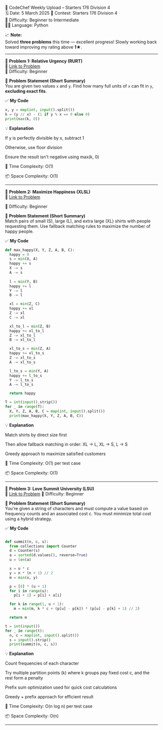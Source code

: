 🚀 CodeChef Weekly Upload – Starters 176 Division 4  
🗓️ Date: 5 March 2025 
📁 Contest: Starters 176 Division 4  
🎯 Difficulty: Beginner to Intermediate  
👨‍💻 Language: Python  

📈 **Note:**  
Solved **three problems** this time — excellent progress! Slowly working back toward improving my rating above **1★**.

---

🧩 **Problem 1: Relative Urgency (RURT)**  
🔗 [Link to Problem](https://www.codechef.com/problems/RURT)  
🚩 Difficulty: Beginner  

📝 **Problem Statement (Short Summary)**  
You are given two values `x` and `y`. Find how many full units of `x` can fit in `y`, **excluding exact fits**.

✅ **My Code**
```python
x, y = map(int, input().split())
k = (y // x) - (1 if y % x == 0 else 0)
print(max(k, 0))
```
💡 **Explanation**

If y is perfectly divisible by x, subtract 1

Otherwise, use floor division

Ensure the result isn't negative using max(k, 0)

🧠 Time Complexity: O(1)

📦 Space Complexity: O(1)

---

🧩 **Problem 2: Maximize Happiness (XLSL)**  
🔗 [Link to Problem](https://www.codechef.com/problems/XLSL)

🚩 Difficulty: Beginner  

📝 **Problem Statement (Short Summary)**  
Match pairs of small (S), large (L), and extra large (XL) shirts with people requesting them.
Use fallback matching rules to maximize the number of happy people.

✅ **My Code**
```python
def max_happy(X, Y, Z, A, B, C):
  happy = 0
  s = min(X, A)
  happy += s
  X -= s
  A -= s
  
  l = min(Y, B)
  happy += l
  Y -= l
  B -= l 

  xl = min(Z, C)
  happy += xl
  Z -= xl
  C -= xl

  xl_to_l = min(Z, B)
  happy += xl_to_l
  Z -= xl_to_l
  B -= xl_to_l

  xl_to_s = min(Z, A)
  happy += xl_to_s
  Z -= xl_to_s
  A -= xl_to_s

  l_to_s = min(Y, A)
  happy += l_to_s
  Y -= l_to_s
  A -= l_to_s

  return happy

T = int(input().strip())
for _ in range(T):
  X, Y, Z, A, B, C = map(int, input().split())
  print(max_happy(X, Y, Z, A, B, C))


```
💡 **Explanation**

Match shirts by direct size first

Then allow fallback matching in order: XL → L, XL → S, L → S

Greedy approach to maximize satisfied customers

🧠 Time Complexity: O(1) per test case

📦 Space Complexity: O(1)

---

🧩 **Problem 3: Love Summit University (LSU)**  
🔗 [Link to Problem](https://www.codechef.com/problems/LSU)
🚩 Difficulty: Beginner  

📝 **Problem Statement (Short Summary)**  
You're given a string of characters and must compute a value based on frequency counts and an associated cost c.
You must minimize total cost using a hybrid strategy.

✅ **My Code**
```python

def summit(n, c, s):
  from collections import Counter
  d = Counter(s)
  a = sorted(d.values(), reverse=True)
  u = len(a)

  x = u * c
  y = n * (n + 1) // 2
  m = min(x, y)

  p = [0] * (u + 1)
  for i in range(u):
    p[i + 1] = p[i] + a[i]

  for k in range(1, u + 1):
    m = min(m, k * c + (p[u] - p[k]) * (p[u] - p[k] + 1) // 2)

  return m

t = int(input())
for _ in range(t):
  n, c = map(int, input().split())
  s = input().strip()
  print(summit(n, c, s))


```
💡 **Explanation**

Count frequencies of each character

Try multiple partition points (k) where k groups pay fixed cost c, and the rest form a penalty

Prefix sum optimization used for quick cost calculations

Greedy + prefix approach for efficient result

🧠 Time Complexity: O(n log n) per test case

📦 Space Complexity: O(n)

---
